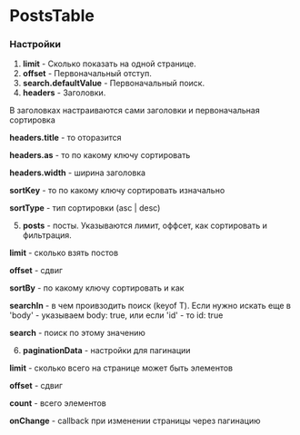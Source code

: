 <h1>PostsTable</h1>

<h3>Настройки</h3>

1. <b>limit</b> - Сколько показать на одной странице.
2. <b>offset</b> - Первоначальный отступ.
3. <b>search.defaultValue</b> - Первоначальный поиск.
4. <b>headers</b> - Заголовки.
<p>В заголовках настраиваются сами заголовки и первоначальная сортировка</p>
<p>
<b>headers.title</b> - то оторазится
</p>
<p>
<b>headers.as</b> - то по какому ключу сортировать
</p>
<p>
<b>headers.width</b> - ширина заголовка
</p>
<p>
<b>sortKey</b> - то по какому ключу сортировать изначально
</p>
<p>
<b>sortType</b> - тип сортировки (asc | desc)
</p>

5. <b>posts</b> - посты. Указываются лимит, оффсет, как сортировать и фильтрация.
<p>
<b>limit</b> - сколько взять постов
</p>
<p>
<b>offset</b> - сдвиг
</p>
<p>
<b>sortBy</b> - по какому ключу сортировать и как
</p><p>
<b>searchIn</b> - в чем проивзодить поиск (keyof T). Если нужно искать еще в 'body' - указываем body: true, или если 'id' - то id: true
</p>
<p>
<b>search</b> - поиск по этому значению
</p>

6. <b>paginationData</b> - настройки для пагинации  
<p>
<b>limit</b> - сколько всего на странице может быть элементов
</p>
<p>
<b>offset</b> - сдвиг
</p>
<p>
<b>count</b> - всего элементов
</p>
<p>
<b>onChange</b> - callback при изменении страницы через пагинацию
</p>
